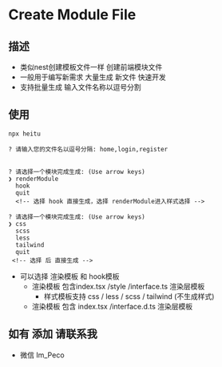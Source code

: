 # Create Module File

## 描述
- 类似nest创建模板文件一样 创建前端模块文件
- 一般用于编写新需求 大量生成 新文件 快速开发
- 支持批量生成 输入文件名称以逗号分割

## 使用 
```
npx heitu

? 请输入您的文件名以逗号分隔: home,login,register


? 请选择一个模块完成生成: (Use arrow keys)
❯ renderModule
  hook
  quit
  <!-- 选择 hook 直接生成，选择 renderModule进入样式选择 -->

? 请选择一个模块完成生成: (Use arrow keys)
❯ css
  scss
  less
  tailwind
  quit
 <!-- 选择 后 直接生成 -->
```
- 可以选择 渲染模板 和 hook模板
  - 渲染模板 包含index.tsx /style /interface.ts 渲染层模板
    - 样式模板支持 css / less / scss / tailwind (不生成样式)
  - 渲染模板 包含 index.tsx /interface.d.ts 渲染层模板

## 如有 添加 请联系我
- 微信  Im_Peco